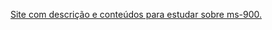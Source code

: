 [Site com descrição e conteúdos para estudar sobre ms-900.](https://learn.microsoft.com/pt-br/credentials/certifications/microsoft-365-fundamentals/?practice-assessment-type=certification)
